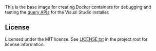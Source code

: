 This is the base image for creating Docker containers for debugging and testing the [query APIs](aka.ms/setup/configuration/docs) for the Visual Studio installer.

## License

Licensed under the MIT license. See [LICENSE.txt](LICENSE.txt) in the project root for license information.
